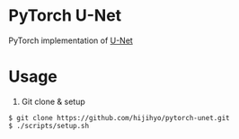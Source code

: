# PyTorch U-Net
PyTorch implementation of [U-Net](https://doi.org/10.48550/arXiv.1505.04597)

# Usage
1. Git clone & setup
```shell
$ git clone https://github.com/hijihyo/pytorch-unet.git
$ ./scripts/setup.sh
```